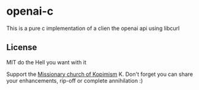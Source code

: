 # openai-c
This is a pure c implementation of a clien the openai api using libcurl

## License
MIT do the Hell you want with it

Support the [Missionary church of Kopimism](http://kopimistsamfundet.se/english) K.
Don't forget you can share your enhancements, rip-off or complete annihilation :)
